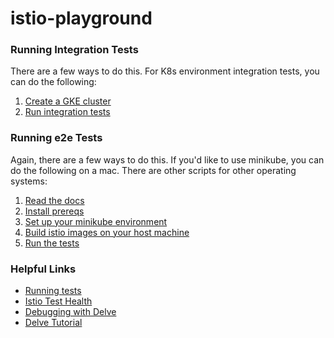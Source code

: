 # istio-playground

### Running Integration Tests
There are a few ways to do this. For K8s environment integration tests, you can
do the following:
1. [Create a GKE
   cluster](https://github.com/istio/istio/blob/master/tests/integration/create_cluster_gke.sh)
1. [Run integration tests](scripts/run_integration_tests.sh)


### Running e2e Tests
Again, there are a few ways to do this. If you'd like to use minikube, you can
do the following on a mac. There are other scripts for other operating systems:
1. [Read the
   docs](https://github.com/istio/istio/blob/master/tests/e2e/local/minikube/README.md)
1. [Install
   prereqs](https://github.com/istio/istio/blob/master/tests/e2e/local/minikube/install_prereqs_macos.sh)
1. [Set up your minikube environment](https://github.com/istio/istio/blob/master/tests/e2e/local/minikube/setup_host.sh)
1. [Build istio images on your host machine](https://github.com/istio/istio/blob/master/tests/e2e/local/minikube/setup_test.sh)
1. [Run the
   tests](https://github.com/istio/istio/blob/master/tests/e2e/local/Tips.md)

### Helpful Links

* [Running tests](https://github.com/istio/istio/wiki/Using-the-Code-Base#running-tests)
* [Istio Test Health](https://testgrid.k8s.io/istio-postsubmits)
* [Debugging with Delve](https://github.com/go-delve/delve/tree/master/Documentation/installation)
* [Delve Tutorial](http://blog.ralch.com/tutorial/golang-debug-with-delve/)
